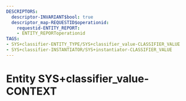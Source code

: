 ```yaml
---
DESCRIPTORS:
  descriptor-INVARIANT$bool: true
  descriptor_map-REQUESTID$operationid:
    requestid-ENTITY_REPORT:
    - ENTITY_REPORToperationid
TAGS:
- SYS+classifier-ENTITY_TYPE/SYS+classifier_value-CLASSIFIER_VALUE
- SYS+classifier-INSTANTIATOR/SYS+instantiator-CLASSIFIER_VALUE
---
```

# Entity SYS+classifier_value-CONTEXT

